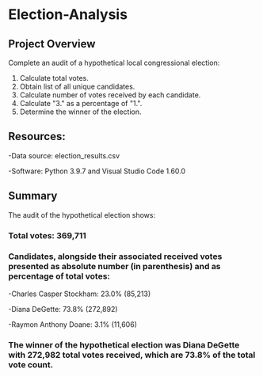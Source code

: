# Election-Analysis

## Project Overview

Complete an audit of a hypothetical local congressional election:

1. Calculate total votes.
2. Obtain list of all unique candidates.
3. Calculate number of votes received by each candidate.
4. Calculate "3." as a percentage of "1.".
5. Determine the winner of the election.

## Resources:

-Data source: election_results.csv

-Software: Python 3.9.7 and Visual Studio Code 1.60.0

## Summary

The audit of the hypothetical election shows:

### Total votes: 369,711

### Candidates, alongside their associated received votes presented as absolute number (in parenthesis) and as percentage of total votes:

-Charles Casper Stockham: 23.0% (85,213)
   
-Diana DeGette: 73.8% (272,892)
   
-Raymon Anthony Doane: 3.1% (11,606)

### The winner of the hypothetical election was Diana DeGette with 272,982 total votes received, which are 73.8% of the total vote count.



